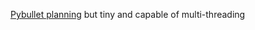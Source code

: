 [Pybullet planning](https://github.com/caelan/pybullet-planning/tree/master) but tiny and capable of multi-threading

